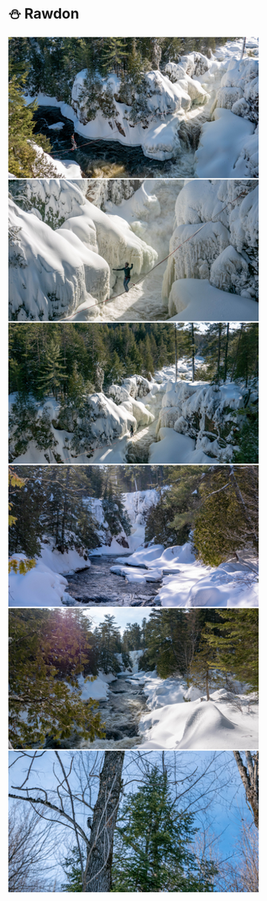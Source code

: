 # ⛄️ Rawdon

[![P2600938](/photos/hd/P2600938.jpg)](/photos/P2600938.md)
[![P2600956](/photos/hd/P2600956.jpg)](/photos/P2600956.md)
[![P2600962](/photos/hd/P2600962.jpg)](/photos/P2600962.md)
[![P2600971](/photos/hd/P2600971.jpg)](/photos/P2600971.md)
[![P2600976](/photos/hd/P2600976.jpg)](/photos/P2600976.md)
[![P2600984](/photos/hd/P2600984.jpg)](/photos/P2600984.md)
